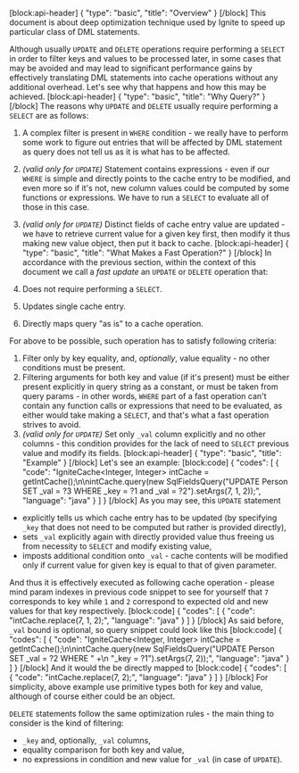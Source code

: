 [block:api-header]
{
  "type": "basic",
  "title": "Overview"
}
[/block]
This document is about deep optimization technique used by Ignite to speed up particular class of DML statements.

Although usually `UPDATE` and `DELETE` operations require performing a `SELECT` in order to filter keys and values to be processed later, in some cases that may be avoided and may lead to significant performance gains by effectively translating DML statements into cache operations without any additional overhead. Let's see why that happens and how this may be achieved.
[block:api-header]
{
  "type": "basic",
  "title": "Why Query?"
}
[/block]
The reasons why `UPDATE` and `DELETE` usually require performing a `SELECT` are as follows:

1. A complex filter is present in `WHERE` condition - we really have to perform some work to figure out entries that will be affected by DML statement as query does not tell us as it is what has to be affected.
2. _(valid only for `UPDATE`)_ Statement contains expressions - even if our `WHERE` is simple and directly points to the cache entry to be modified, and even more so if it's not, new column values could be computed by some functions or expressions. We have to run a `SELECT` to evaluate all of those in this case.
3. _(valid only for `UPDATE`)_ Distinct fields of cache entry value are updated - we have to retrieve current value for a given key first, then modify it thus making new value object, then put it back to cache.
[block:api-header]
{
  "type": "basic",
  "title": "What Makes a Fast Operation?"
}
[/block]
In accordance with the previous section, within the context of this document we call a *fast update* an `UPDATE` or `DELETE` operation that:

1. Does not require performing a `SELECT`.
2. Updates single cache entry.
3. Directly maps query "as is" to a cache operation.

For above to be possible, such operation has to satisfy following criteria:

1. Filter only by key equality, and, *optionally*, value equality - no other conditions must be present.
2. Filtering arguments for both key and value (if it's present) must be either present explicitly in query string as a constant, or must be taken from query params - in other words, `WHERE` part of a fast operation can't contain any function calls or expressions that need to be evaluated, as either would take making a `SELECT`, and that's what a fast operation strives to avoid.
3. _(valid only for `UPDATE`)_ Set only `_val` column explicitly and no other columns - this condition provides for the lack of need to `SELECT` previous value and modify its fields.
[block:api-header]
{
  "type": "basic",
  "title": "Example"
}
[/block]
Let's see an example:
[block:code]
{
  "codes": [
    {
      "code": "IgniteCache<Integer, Integer> intCache = getIntCache();\n\nintCache.query(new SqlFieldsQuery(\"UPDATE Person SET _val = ?3 WHERE _key = ?1 and _val = ?2\").setArgs(7, 1, 2));",
      "language": "java"
    }
  ]
}
[/block]
As you may see, this `UPDATE` statement
- explicitly tells us which cache entry has to be updated (by specifying `_key` that does not need to be computed but rather is provided directly),
- sets `_val` explicitly again with directly provided value thus freeing us from necessity to `SELECT` and modify existing value,
- imposts additional condition onto `_val` - cache contents will be modified only if current value for given key is equal to that of given parameter.

And thus it is effectively executed as following cache operation - please mind param indexes in previous code snippet to see for yourself that `7` corresponds to key while `1` and `2` correspond to expected old and new values for that key respectively.
[block:code]
{
  "codes": [
    {
      "code": "intCache.replace(7, 1, 2);",
      "language": "java"
    }
  ]
}
[/block]
As said before, `_val` bound is optional, so query snippet could look like this
[block:code]
{
  "codes": [
    {
      "code": "IgniteCache<Integer, Integer> intCache = getIntCache();\n\nintCache.query(new SqlFieldsQuery(\"UPDATE Person SET _val = ?2 WHERE \" +\n \"_key = ?1\").setArgs(7, 2));",
      "language": "java"
    }
  ]
}
[/block]
And it would the be directly mapped to
[block:code]
{
  "codes": [
    {
      "code": "intCache.replace(7, 2);",
      "language": "java"
    }
  ]
}
[/block]
For simplicity, above example use primitive types both for key and value, although of course either could be an object.

`DELETE` statements follow the same optimization rules - the main thing to consider is the kind of filtering:
- `_key` and, optionally, `_val` columns,
- equality comparison for both key and value,
- no expressions in condition and new value for `_val` (in case of `UPDATE`).